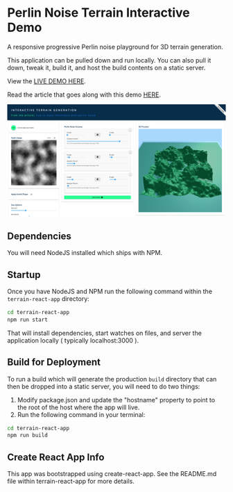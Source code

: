 # Perlin Noise Terrain Interactive Demo

A responsive progressive Perlin noise playground for 3D terrain generation.

This application can be pulled down and run locally. You can also pull it down, tweak it, build it, and host the build contents on a static server.

View the [LIVE DEMO HERE](https://johndavidfive.com/sites/terrain/index.html).

Read the article that goes along with this demo [HERE](https://medium.com/p/76f93da23601).

![screenshot of app](app.png)

## Dependencies

You will need NodeJS installed which ships with NPM.

## Startup

Once you have NodeJS and NPM run the following command within the `terrain-react-app` directory:
```bash
cd terrain-react-app
npm run start
```

That will install dependencies, start watches on files, and server the application locally ( typically localhost:3000 ).

## Build for Deployment

To run a build which will generate the production `build` directory that can then be dropped into a static server, you will need to do two things:

1. Modify package.json and update the "hostname" property to point to the root of the host where the app will live.
2. Run the following command in your terminal:

```bash
cd terrain-react-app
npm run build
```

## Create React App Info

This app was bootstrapped using create-react-app. See the README.md file within terrain-react-app for more details.
